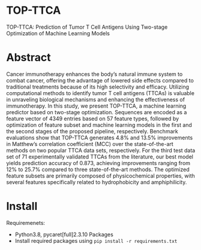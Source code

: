 # TOP-TTCA
TOP-TTCA: Prediction of Tumor T Cell Antigens Using Two-stage Optimization of Machine Learning Models 
# Abstract
Cancer immunotherapy enhances the body’s natural immune system to combat cancer, offering the advantage of lowered side effects compared to traditional treatments because of its high selectivity and efficacy. Utilizing computational methods to identify tumor T cell antigens (TTCAs) is valuable in unraveling biological mechanisms and enhancing the effectiveness of immunotherapy. In this study, we present TOP-TTCA, a machine learning predictor based on two-stage optimization. Sequences are encoded as a feature vector of 4349 entries based on 57 feature types, followed by optimization of feature subset and machine learning models in the first and the second stages of the proposed pipeline, respectively. Benchmark evaluations show that TOP-TTCA generates 4.8% and 13.5% improvements in Matthew’s correlation coefficient (MCC) over the state-of-the-art methods on two popular TTCA data sets, respectively. For the third test data set of 71 experimentally validated TTCAs from the literature, our best model yields prediction accuracy of 0.873, achieving improvements ranging from 12% to 25.7% compared to three state-of-the-art methods. The optimized feature subsets are primarily composed of physicochemical properties, with several features specifically related to hydrophobicity and amphiphilicity.
# Install
Requiremenets:
* Python3.8, pycaret[full]2.3.10
Packages
* Install required packages using `pip install -r requirements.txt`
